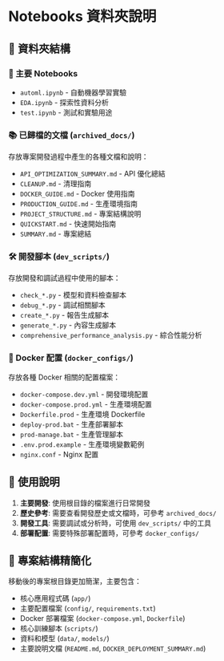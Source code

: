 # Notebooks 資料夾說明

## 📁 資料夾結構

### 🎯 主要 Notebooks
- `automl.ipynb` - 自動機器學習實驗
- `EDA.ipynb` - 探索性資料分析
- `test.ipynb` - 測試和實驗用途

### 📚 已歸檔的文檔 (`archived_docs/`)
存放專案開發過程中產生的各種文檔和說明：
- `API_OPTIMIZATION_SUMMARY.md` - API 優化總結
- `CLEANUP.md` - 清理指南
- `DOCKER_GUIDE.md` - Docker 使用指南
- `PRODUCTION_GUIDE.md` - 生產環境指南
- `PROJECT_STRUCTURE.md` - 專案結構說明
- `QUICKSTART.md` - 快速開始指南
- `SUMMARY.md` - 專案總結

### 🛠️ 開發腳本 (`dev_scripts/`)
存放開發和調試過程中使用的腳本：
- `check_*.py` - 模型和資料檢查腳本
- `debug_*.py` - 調試相關腳本
- `create_*.py` - 報告生成腳本
- `generate_*.py` - 內容生成腳本
- `comprehensive_performance_analysis.py` - 綜合性能分析

### 🐳 Docker 配置 (`docker_configs/`)
存放各種 Docker 相關的配置檔案：
- `docker-compose.dev.yml` - 開發環境配置
- `docker-compose.prod.yml` - 生產環境配置
- `Dockerfile.prod` - 生產環境 Dockerfile
- `deploy-prod.bat` - 生產部署腳本
- `prod-manage.bat` - 生產管理腳本
- `.env.prod.example` - 生產環境變數範例
- `nginx.conf` - Nginx 配置

## 📝 使用說明

1. **主要開發**: 使用根目錄的檔案進行日常開發
2. **歷史參考**: 需要查看開發歷史或文檔時，可參考 `archived_docs/`
3. **開發工具**: 需要調試或分析時，可使用 `dev_scripts/` 中的工具
4. **部署配置**: 需要特殊部署配置時，可參考 `docker_configs/`

## 🎯 專案結構精簡化

移動後的專案根目錄更加簡潔，主要包含：
- 核心應用程式碼 (`app/`)
- 主要配置檔案 (`config/`, `requirements.txt`)
- Docker 部署檔案 (`docker-compose.yml`, `Dockerfile`)
- 核心訓練腳本 (`scripts/`)
- 資料和模型 (`data/`, `models/`)
- 主要說明文檔 (`README.md`, `DOCKER_DEPLOYMENT_SUMMARY.md`)
